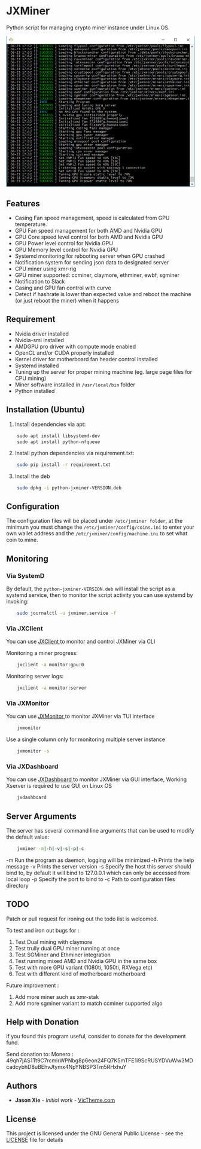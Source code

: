 # JXMiner

Python script for managing crypto miner instance under Linux OS.

![Alt text](docs/jxminer.png?raw=true "JXMiner Screenshot")

## Features
- Casing Fan speed management, speed is calculated from GPU temperature.
- GPU Fan speed management for both AMD and Nvidia GPU
- GPU Core speed level control for both AMD and Nvidia GPU
- GPU Power level control for Nvidia GPU
- GPU Memory level control for Nvidia GPU
- Systemd monitoring for rebooting server when GPU crashed
- Notification system for sending json data to designated server
- CPU miner using xmr-rig
- GPU miner supported: ccminer, claymore, ethminer, ewbf, sgminer
- Notification to Slack
- Casing and GPU fan control with curve
- Detect if hashrate is lower than expected value and reboot the machine (or just reboot the miner) when it happens


## Requirement
- Nvidia driver installed
- Nvidia-smi installed
- AMDGPU pro driver with compute mode enabled
- OpenCL and/or CUDA properly installed
- Kernel driver for motherboard fan header control installed
- Systemd installed
- Tuning up the server for proper mining machine (eg. large page files for CPU mining)
- Miner software installed in `/usr/local/bin` folder
- Python installed



## Installation (Ubuntu)
1. Install dependencies via apt:
```ubuntu
    sudo apt install libsystemd-dev
    sudo apt install python-nfqueue
```
        
2. Install python dependencies via requirement.txt:
```bash
    sudo pip install -r requirement.txt  
```
    
3. Install the deb
```bash
    sudo dpkg -i python-jxminer-VERSION.deb
```
    


## Configuration
The configuration files will be placed under `/etc/jxminer folder`, at the minimum you must change
the `/etc/jxminer/config/coins.ini` to enter your own wallet address and the `/etc/jxminer/config/machine.ini`
to set what coin to mine.




## Monitoring

### Via SystemD
By default, the `python-jxminer-VERSION.deb` will install the script as a systemd service, then to monitor the script activity
you can use systemd by invoking:

```bash
    sudo journalctl -u jxminer.service -f
```


### Via JXClient
You can use [ JXClient ](https://github.com/duckzland/jxclient) to monitor and control JXMiner via CLI

Monitoring a miner progress:
```bash
    jxclient -a monitor:gpu:0
```

Monitoring server logs:
```bash
    jxclient -a monitor:server
```


### Via JXMonitor
You can use [ JXMonitor ](https://github.com/duckzland/jxmonitor) to monitor JXMiner via TUI interface

```bash
    jxmonitor 
```

Use a single column only for monitoring multiple server instance
```bash
    jxmonitor -s
```

### Via JXDashboard
You can use [ JXDashboard ](https://github.com/duckzland/jxdashboard) to monitor JXMiner via GUI interface, Working Xserver is required to use GUI on Linux OS

```bash
    jxdashboard
```

## Server Arguments
The server has several command line arguments that can be used to modify the default value:

```bash
    jxminer -m|-h|-v|-s|-p|-c
```

-m <mode> Run the program as daemon, logging will be minimized
-h Prints the help message
-v Prints the server version
-s Specify the host this server should bind to, by default it will bind to 127.0.0.1 which can only be accessed from local loop
-p Specify the port to bind to
-c Path to configuration files directory


## TODO
Patch or pull request for ironing out the todo list is welcomed.

To test and iron out bugs for :
1. Test Dual mining with claymore
2. Test trully dual GPU miner running at once
3. Test SGMiner and Ethminer integration
4. Test running mixed AMD and Nvidia GPU in the same box
5. Test with more GPU variant (1080ti, 1050ti, RXVega etc)
6. Test with different kind of motherboard motherboard

Future improvement :
1. Add more miner such as xmr-stak
2. Add more sgminer variant to match ccminer supported algo



## Help with Donation
if you found this program useful, consider to donate for the development fund.

Send donation to:
Monero : 49qh7jAS1Tt9C7rcmirWPNbg8p6eon24FQ7K5mTFE1i9ScRUSYDVuWw3MDcadcybhD8uBEhvJtymx4NpYNBSP3Tm5RHxhuY



## Authors

* **Jason Xie** - *Initial work* - [VicTheme.com](https://victheme.com)



## License

This project is licensed under the GNU General Public License - see the [LICENSE](LICENSE) file for details
